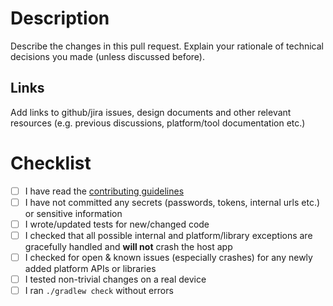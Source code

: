 # Description
Describe the changes in this pull request.
Explain your rationale of technical decisions you made (unless discussed before).

## Links
Add links to github/jira issues, design documents and other relevant resources (e.g. previous discussions, platform/tool documentation etc.)

# Checklist
- [ ] I have read the [contributing guidelines](../CONTRIBUTING.md)
- [ ] I have not committed any secrets (passwords, tokens, internal urls etc.) or sensitive information
- [ ] I wrote/updated tests for new/changed code
- [ ] I checked that all possible internal and platform/library exceptions are gracefully handled and **will not** crash the host app
- [ ] I checked for open & known issues (especially crashes) for any newly added platform APIs or libraries
- [ ] I tested non-trivial changes on a real device
- [ ] I ran `./gradlew check` without errors

